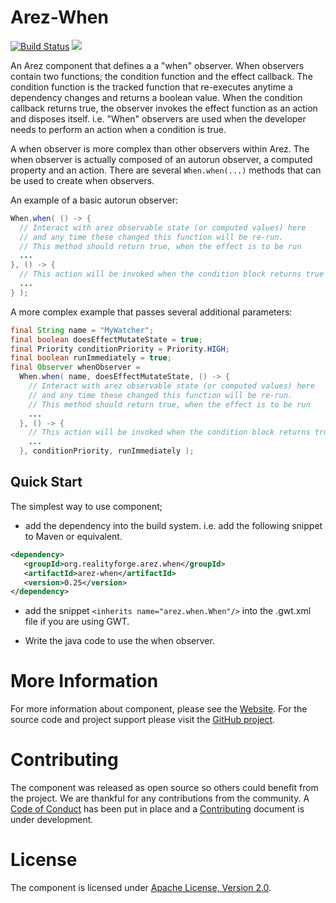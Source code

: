 # Arez-When

[![Build Status](https://secure.travis-ci.org/arez/arez-when.svg?branch=master)](http://travis-ci.org/arez/arez-when)
[<img src="https://img.shields.io/maven-central/v/org.realityforge.arez.when/arez-when.svg?label=latest%20release"/>](http://search.maven.org/#search%7Cga%7C1%7Cg%3A%22org.realityforge.arez.when%22)

An Arez component that defines a a "when" observer. When observers contain two functions; the condition function
and the effect callback. The condition function is the tracked function that re-executes anytime a dependency
changes and returns a boolean value. When the condition callback returns true, the observer invokes the effect
function as an action and disposes itself. i.e. "When" observers are used when the developer needs to perform
an action when a condition is true.

A when observer is more complex than other observers within Arez. The when observer is actually composed of
an autorun observer, a computed property and an action. There are several `When.when(...)` methods that can be
used to create when observers.

An example of a basic autorun observer:

```java
When.when( () -> {
  // Interact with arez observable state (or computed values) here
  // and any time these changed this function will be re-run.
  // This method should return true, when the effect is to be run
  ...
}, () -> {
  // This action will be invoked when the condition block returns true
  ...
} );
```

A more complex example that passes several additional parameters:

```java
final String name = "MyWatcher";
final boolean doesEffectMutateState = true;
final Priority conditionPriority = Priority.HIGH;
final boolean runImmediately = true;
final Observer whenObserver =
  When.when( name, doesEffectMutateState, () -> {
    // Interact with arez observable state (or computed values) here
    // and any time these changed this function will be re-run.
    // This method should return true, when the effect is to be run
    ...
  }, () -> {
    // This action will be invoked when the condition block returns true
    ...
  }, conditionPriority, runImmediately );
```

## Quick Start

The simplest way to use component;

* add the dependency into the build system. i.e. add the following snippet to Maven or equivalent.

```xml
<dependency>
   <groupId>org.realityforge.arez.when</groupId>
   <artifactId>arez-when</artifactId>
   <version>0.25</version>
</dependency>
```

* add the snippet `<inherits name="arez.when.When"/>` into the .gwt.xml file if you are using GWT.

* Write the java code to use the when observer.

# More Information

For more information about component, please see the [Website](https://arez.github.io/spytools). For the
source code and project support please visit the [GitHub project](https://github.com/arez/arez-when).

# Contributing

The component was released as open source so others could benefit from the project. We are thankful for any
contributions from the community. A [Code of Conduct](CODE_OF_CONDUCT.md) has been put in place and
a [Contributing](CONTRIBUTING.md) document is under development.

# License

The component is licensed under [Apache License, Version 2.0](LICENSE).
